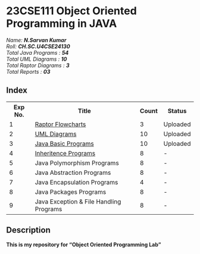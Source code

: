 # 23CSE111 Object Oriented Programming in JAVA

*Name:*  ***N.Sarvan Kumar***<br>
*Roll:*  ***CH.SC.U4CSE24130***<br>
*Total Java Programs :*  ***54***<br>
*Total UML Diagrams :*  ***10***<br>
*Total Raptor Diagrams :*  ***3***<br>
*Total Reports :*  ***03***<br>

## Index

<table>
  <tr>
    <th>Exp No.</th>
    <th>Title</th>
    <th>Count</th>
    <th>Status</th>
  </tr>
  <tr>
    <td>1</td>
    <td><a href='https://github.com/sarvan-2187/OOPS-LAB/tree/main/Experiment%201'>Raptor Flowcharts</a></td>
    <td>3</td>
    <td>Uploaded</td>
  </tr>
  <tr>
    <td>2</td>
    <td><a href='https://github.com/sarvan-2187/OOPS-LAB/tree/main/Experiment%202'>UML Diagrams</a></td>
    <td>10</td>
    <td>Uploaded</td>
  </tr>
  <tr>
    <td>3</td>
    <td><a href='https://github.com/sarvan-2187/OOPS-LAB/tree/main/Experiment%203/Java%20Basic%20Programs'>Java Basic Programs</td>
    <td>10</td>
    <td>Uploaded</td>
  </tr>
  <tr>
    <td>4</td>
    <td><a href='https://github.com/sarvan-2187/OOPS-LAB/tree/main/Experiment%204'>Inheritence Programs</a></td>
    <td>8</td>
    <td>-</td>
  </tr>
  <tr>
    <td>5</td>
    <td>Java Polymorphism Programs</td>
    <td>8</td>
    <td>-</td>
  </tr>
  <tr>
    <td>6</td>
    <td>Java Abstraction Programs</td>
    <td>8</td>
    <td>-</td>
  </tr>
  <tr>
    <td>7</td>
    <td>Java Encapsulation Programs</td>
    <td>4</td>
    <td>-</td>
  </tr>
    <tr>
    <td>8</td>
    <td>Java Packages Programs</td>
    <td>8</td>
    <td>-</td>
  </tr>
  <tr>
    <td>9</td>
    <td>Java Exception & File Handling Programs</td>
    <td>8</td>
    <td>-</td>
  </tr>
</table>

## Description
<b>This is my repository for <q>Object Oriented Programming Lab</q></b>
